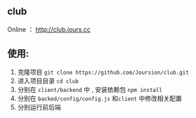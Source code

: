 ## club 
Online ： http://club.jours.cc


## 使用:
1. 克隆项目 `git clone https://github.com/Joursion/club.git`
2. 进入项目目录 `cd club`
3. 分别在 `client/backend` 中 , 安装依赖包 `npm install`
4. 分别在 `backed/config/config.js` 和`client` 中修改相关配置
5. 分别运行前后端 

